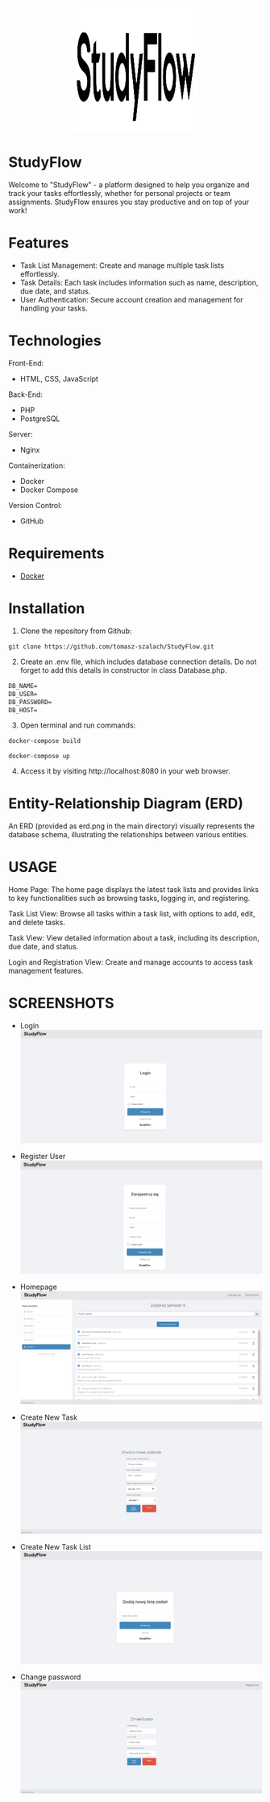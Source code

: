 
<p align="center">
<img src="public/img/logo.svg" width="250" height="250">
</p>

# StudyFlow

Welcome to "StudyFlow" - a  platform designed to help you organize and track your tasks effortlessly, whether for personal projects or team assignments. StudyFlow ensures you stay productive and on top of your work!


# Features
- Task List Management: Create and manage multiple task lists effortlessly.
- Task Details: Each task includes information such as name, description, due date, and status.
- User Authentication: Secure account creation and management for handling your tasks.

# Technologies

Front-End:
- HTML, CSS, JavaScript

Back-End:
- PHP
- PostgreSQL

Server:
- Nginx

Containerization:
- Docker
- Docker Compose

Version Control:
- GitHub

# Requirements
- [Docker](https://www.docker.com/)


# Installation

1. Clone the repository from Github:

```
git clone https://github.com/tomasz-szalach/StudyFlow.git
```

2. Create an .env file, which includes database connection details. Do not forget to add this details in constructor in class Database.php.

```
DB_NAME=
DB_USER=
DB_PASSWORD=
DB_HOST=
```

3. Open terminal and run commands:

```
docker-compose build
```

```
docker-compose up
```

4. Access it by visiting http://localhost:8080 in your web browser.


# Entity-Relationship Diagram (ERD)

An ERD (provided as erd.png in the main directory) visually represents the database schema, illustrating the relationships between various entities.


# USAGE
Home Page: The home page displays the latest task lists and provides links to key functionalities such as browsing tasks, logging in, and registering.

Task List View: Browse all tasks within a task list, with options to add, edit, and delete tasks.

Task View: View detailed information about a task, including its description, due date, and status.

Login and Registration View: Create and manage accounts to access task management features.

# SCREENSHOTS

- Login
  ![](ss/Logowanie.png)

- Register User
  ![](ss/Rejestracja.png)

- Homepage
  ![](ss/Strona-Glowna.png)

- Create New Task
  ![](ss/Tworzenie-Nowego-Zadania.png)

- Create New Task List
  ![](ss/Tworzenie-Nowej-Listy-Zadan.png)

- Change password
  ![](ss/Zmiana-Hasla.png)